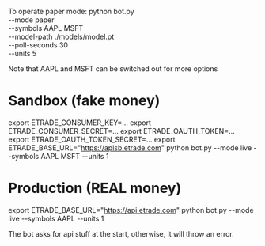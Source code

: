 To operate paper mode:
python bot.py \
  --mode paper \
  --symbols AAPL MSFT \
  --model-path ./models/model.pt \
  --poll-seconds 30 \
  --units 5

  Note that AAPL and MSFT can be switched out for more options

# Sandbox (fake money)
export ETRADE_CONSUMER_KEY=...
export ETRADE_CONSUMER_SECRET=...
export ETRADE_OAUTH_TOKEN=...
export ETRADE_OAUTH_TOKEN_SECRET=...
export ETRADE_BASE_URL="https://apisb.etrade.com"
python bot.py --mode live --symbols AAPL MSFT --units 1

# Production (REAL money)
export ETRADE_BASE_URL="https://api.etrade.com"
python bot.py --mode live --symbols AAPL --units 1

The bot asks for api stuff at the start, otherwise, it will throw an error.

